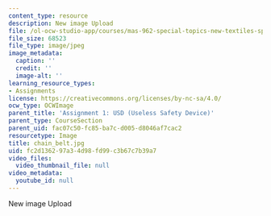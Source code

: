 ```yaml
---
content_type: resource
description: New image Upload
file: /ol-ocw-studio-app/courses/mas-962-special-topics-new-textiles-spring-2010/fc2d136297a34d98fd99c3b67c7b39a7_chain_belt.jpg
file_size: 68523
file_type: image/jpeg
image_metadata:
  caption: ''
  credit: ''
  image-alt: ''
learning_resource_types:
- Assignments
license: https://creativecommons.org/licenses/by-nc-sa/4.0/
ocw_type: OCWImage
parent_title: 'Assignment 1: USD (Useless Safety Device)'
parent_type: CourseSection
parent_uid: fac07c50-fc85-ba7c-d005-d8046af7cac2
resourcetype: Image
title: chain_belt.jpg
uid: fc2d1362-97a3-4d98-fd99-c3b67c7b39a7
video_files:
  video_thumbnail_file: null
video_metadata:
  youtube_id: null
---
```

New image Upload